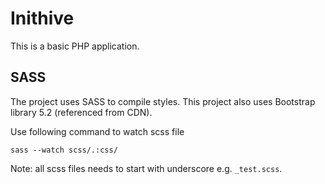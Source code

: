 # Inithive
This is a basic PHP application.

## SASS
The project uses SASS to compile styles.  This project also uses Bootstrap library 5.2 (referenced from CDN).

Use following command to watch scss file
```
sass --watch scss/.:css/
```

Note: all scss files needs to start with underscore e.g.  `_test.scss`.
